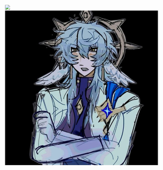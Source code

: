 ![](https://komarev.com/ghpvc/?username=vampyrumspectrum&abbreviated=true&label=STALKERS&color=000000)
<picture>
 <source media="(prefers-color-scheme: dark)" srcset=https://github.com/vampyrumspectrum/vampyrumspectrum/blob/main/5d2675360fbd9387839b22dcf005760d.jpg>
 <source media="(prefers-color-scheme: light)" srcset=https://github.com/vampyrumspectrum/vampyrumspectrum/blob/main/5d2675360fbd9387839b22dcf005760d.jpg>
 <img alt=me src=https://github.com/vampyrumspectrum/vampyrumspectrum/blob/main/5d2675360fbd9387839b22dcf005760d.jpg>
</picture>
